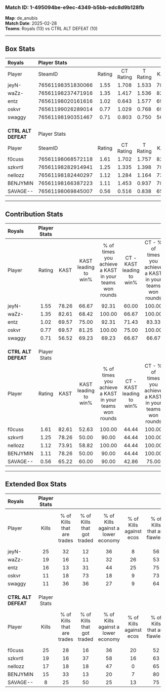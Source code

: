 ### Match ID: 1-495094be-e9ec-4349-b5bb-edc8d9b128fb  
**Map**: de_anubis  
**Match Date**: 2025-02-28  
**Teams**: Royals (13) vs CTRL ALT DEFEAT (10)  

---  

## Box Stats  

| **Royals**          | Player Stats      |        |           |          |       |       |       |         |        |      |     |
| :- | :- | :-: | :-: | :-: | :-: | :-: | :-: | :-: | :-: | :-: | :-: |
| Player              | SteamID           | Rating | CT Rating | T Rating | KAST  |  ADR  | Kills | Assists | Deaths | K/D  | HS% |
| jeyN-               | 76561198351830066 |  1.55  |   1.708   |  1.533   | 78.26 | 110.8 |  25   |    5    |   17   | 1.47 | 40  |
| waZz-               | 76561198237471916 |  1.35  |   1.417   |  1.536   | 82.61 | 93.0  |  19   |    6    |   15   | 1.27 | 57  |
| entz                | 76561198020161616 |  1.02  |   0.643   |  1.577   | 69.57 | 60.3  |  16   |    1    |   15   | 1.07 | 50  |
| oskvr               | 76561199026289014 |  0.77  |   1.029   |  0.768   | 69.57 | 68.8  |  11   |    6    |   20   | 0.55 | 45  |
| swaggy              | 76561198190351467 |  0.71  |   0.803   |  0.750   | 56.52 | 57.7  |  11   |    7    |   17   | 0.65 | 54  |
|                     |                   |        |           |          |       |       |       |         |        |      |     |
|                     |                   |        |           |          |       |       |       |         |        |      |     |
|                     |                   |        |           |          |       |       |       |         |        |      |     |
| **CTRL ALT DEFEAT** | Player Stats      |        |           |          |       |       |       |         |        |      |     |
| Player              | SteamID           | Rating | CT Rating | T Rating | KAST  |  ADR  | Kills | Assists | Deaths | K/D  | HS% |
| f0cuss              | 76561198068572118 |  1.61  |   1.702   |  1.757   | 82.61 | 117.4 |  25   |    1    |   16   | 1.56 | 56  |
| szkvrtl             | 76561198282914941 |  1.25  |   1.335   |  1.398   | 78.26 | 94.0  |  19   |    5    |   18   | 1.06 | 26  |
| nellozz             | 76561198182440297 |  1.12  |   1.284   |  1.164   | 73.91 | 74.3  |  17   |    4    |   16   | 1.06 | 47  |
| BENJYMIN            | 76561198166387223 |  1.11  |   1.453   |  0.937   | 78.26 | 64.4  |  15   |    3    |   13   | 1.15 | 40  |
| SAVAGE--            | 76561198069845007 |  0.56  |   0.516   |  0.838   | 65.22 | 45.0  |   8   |    5    |   19   | 0.42 | 50  |
---  

## Contribution Stats  

| **Royals**          | Player Stats |       |                      |                                                        |                           |                                                             |                          |                                                            |
| :- | :-: | :-: | :-: | :-: | :-: | :-: | :-: | :-: |
| Player              |    Rating    | KAST  | KAST leading to win% | % of times you achieve a KAST in your teams won rounds | CT - KAST leading to win% | CT - % of times you achieve a KAST in your teams won rounds | T - KAST leading to win% | T - % of times you achieve a KAST in your teams won rounds |
| jeyN-               |     1.55     | 78.26 |        66.67         |                         92.31                          |           60.00           |                           100.00                            |          75.00           |                           85.71                            |
| waZz-               |     1.35     | 82.61 |        68.42         |                         100.00                         |           66.67           |                           100.00                            |          70.00           |                           100.00                           |
| entz                |     1.02     | 69.57 |        75.00         |                         92.31                          |           71.43           |                            83.33                            |          77.78           |                           100.00                           |
| oskvr               |     0.77     | 69.57 |        81.25         |                         100.00                         |           75.00           |                           100.00                            |          87.50           |                           100.00                           |
| swaggy              |     0.71     | 56.52 |        69.23         |                         69.23                          |           66.67           |                            66.67                            |          71.43           |                           71.43                            |
|                     |              |       |                      |                                                        |                           |                                                             |                          |                                                            |
|                     |              |       |                      |                                                        |                           |                                                             |                          |                                                            |
|                     |              |       |                      |                                                        |                           |                                                             |                          |                                                            |
| **CTRL ALT DEFEAT** | Player Stats |       |                      |                                                        |                           |                                                             |                          |                                                            |
| Player              |    Rating    | KAST  | KAST leading to win% | % of times you achieve a KAST in your teams won rounds | CT - KAST leading to win% | CT - % of times you achieve a KAST in your teams won rounds | T - KAST leading to win% | T - % of times you achieve a KAST in your teams won rounds |
| f0cuss              |     1.61     | 82.61 |        52.63         |                         100.00                         |           44.44           |                           100.00                            |          60.00           |                           100.00                           |
| szkvrtl             |     1.25     | 78.26 |        50.00         |                         90.00                          |           44.44           |                           100.00                            |          55.56           |                           83.33                            |
| nellozz             |     1.12     | 73.91 |        58.82         |                         100.00                         |           44.44           |                           100.00                            |          75.00           |                           100.00                           |
| BENJYMIN            |     1.11     | 78.26 |        50.00         |                         90.00                          |           44.44           |                           100.00                            |          55.56           |                           83.33                            |
| SAVAGE--            |     0.56     | 65.22 |        60.00         |                         90.00                          |           42.86           |                            75.00                            |          75.00           |                           100.00                           |
---  

## Extended Box Stats  

| **Royals**          | Player Stats |                            |                            |                                    |                         |                              |                                 |        |                             |                                     |                          |                               |                            |
| :- | :-: | :-: | :-: | :-: | :-: | :-: | :-: | :-: | :-: | :-: | :-: | :-: | :-: |
| Player              |    Kills     | % of Kills that are trades | % of Kills that got traded | % of Kills against a lower economy | % of Kills against ecos | % of Kills that are flawless | % of Kills that are close duels | Deaths | % of Deaths that get traded | % of Deaths against a lower economy | % of Deaths against ecos | % of Deaths that are flawless | % of Deaths that are close |
| jeyN-               |      25      |             32             |             12             |                 36                 |            8            |              56              |                4                |   17   |             18              |                 24                  |            12            |              65               |             6              |
| waZz-               |      19      |             16             |             11             |                 32                 |           26            |              53              |                5                |   15   |             33              |                  7                  |            7             |              60               |             20             |
| entz                |      16      |             13             |             31             |                 44                 |           25            |              75              |               13                |   15   |             20              |                 27                  |            13            |              80               |             7              |
| oskvr               |      11      |             18             |             73             |                 18                 |            9            |              73              |                0                |   20   |             30              |                 20                  |            15            |              55               |             10             |
| swaggy              |      11      |             36             |             36             |                 27                 |            9            |              64              |                0                |   17   |             18              |                 18                  |            12            |              65               |             0              |
|                     |              |                            |                            |                                    |                         |                              |                                 |        |                             |                                     |                          |                               |                            |
|                     |              |                            |                            |                                    |                         |                              |                                 |        |                             |                                     |                          |                               |                            |
|                     |              |                            |                            |                                    |                         |                              |                                 |        |                             |                                     |                          |                               |                            |
| **CTRL ALT DEFEAT** | Player Stats |                            |                            |                                    |                         |                              |                                 |        |                             |                                     |                          |                               |                            |
| Player              |    Kills     | % of Kills that are trades | % of Kills that got traded | % of Kills against a lower economy | % of Kills against ecos | % of Kills that are flawless | % of Kills that are close duels | Deaths | % of Deaths that get traded | % of Deaths against a lower economy | % of Deaths against ecos | % of Deaths that are flawless | % of Deaths that are close |
| f0cuss              |      25      |             28             |             16             |                 36                 |           20            |              52              |               12                |   16   |             31              |                 25                  |            0             |              69               |             6              |
| szkvrtl             |      19      |             16             |             37             |                 58                 |           16            |              63              |               11                |   18   |             28              |                 22                  |            6             |              50               |             11             |
| nellozz             |      17      |             18             |             18             |                 47                 |            0            |              65              |                6                |   16   |             25              |                 19                  |            0             |              63               |             6              |
| BENJYMIN            |      15      |             33             |             13             |                 20                 |            7            |              80              |                0                |   13   |             23              |                 38                  |            8             |              85               |             0              |
| SAVAGE--            |      8       |             25             |             50             |                 25                 |           13            |              75              |               13                |   19   |             26              |                 32                  |            5             |              53               |             0              |
